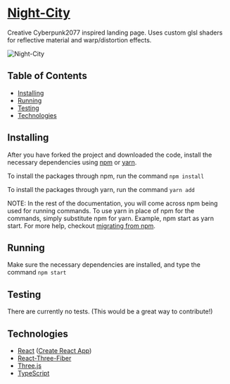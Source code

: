 # [Night-City](https://patrickb-hub.github.io/night-city)

Creative Cyberpunk2077 inspired landing page. Uses custom glsl shaders for reflective material and warp/distortion effects.

![Night-City](http://patrickbecker.me/static/media/night-city.ddd95018.png)

## Table of Contents

- [Installing](https://github.com/PatrickB-Hub/night-city/tree/main/README.md#Installing)
- [Running](https://github.com/PatrickB-Hub/night-city/tree/main/README.md#Running)
- [Testing](https://github.com/PatrickB-Hub/night-city/tree/main/README.md#Testing)
- [Technologies](https://github.com/PatrickB-Hub/night-city/tree/main/README.md#Technologies)

## Installing

After you have forked the project and downloaded the code, install the necessary dependencies using [npm](https://docs.npmjs.com/about-npm/) or [yarn](https://yarnpkg.com/getting-started).

To install the packages through npm, run the command `npm install`

To install the packages through yarn, run the command `yarn add`

NOTE: In the rest of the documentation, you will come across npm being used for running commands. To use yarn in place of npm for the commands, simply substitute npm for yarn. Example, npm start as yarn start. For more help, checkout [migrating from npm](https://classic.yarnpkg.com/en/docs/migrating-from-npm/).

## Running

Make sure the necessary dependencies are installed, and type the command `npm start`

## Testing

There are currently no tests. (This would be a great way to contribute!)

## Technologies

- [React](https://www.reactjs.org/) ([Create React App](https://www.create-react-app.dev/))
- [React-Three-Fiber](https://github.com/pmndrs/react-three-fiber)
- [Three.js](https://threejs.org/)
- [TypeScript](https://www.typescriptlang.org/)

